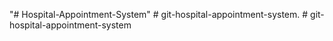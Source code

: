 "# Hospital-Appointment-System" 
#   g i t - h o s p i t a l - a p p o i n t m e n t - s y s t e m .  
 #   g i t - h o s p i t a l - a p p o i n t m e n t - s y s t e m  
 